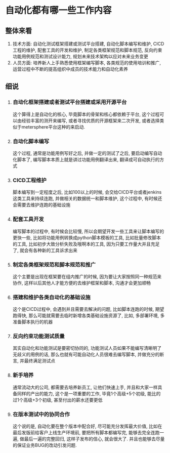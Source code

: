 # 自动化都有哪一些工作内容

## 整体来看

1. 技术方面: 自动化测试框架搭建或测试平台搭建, 自动化脚本编写和维护, CICD工程的维护, 配套工具的开发和维护, 制定各类框架规范和脚本规范, 反向约束功能用例规范和测试设计能力, 规划未来技术架构以应对未来业务变更
2. 人员方面: 培养新人上手熟悉使用框架编写脚本, 各类规范的使用培训和推广, 运营过程中不断的提高组织中成员的技术能力和自动化素养

## 细说

1. ### 自动化框架搭建或者测试平台搭建或采用开源平台

   这个算得上是自动化的核心, 毕竟脚本的骨架和核心都依赖于平台, 这个过程可以由经验丰富的测开来编写, 或者寻找优质的开源框架来二次开发, 或者选择类似于metersphere平台这种的来启动.

2. ### 自动化脚本编写

   这个过程, 通常是功能用例写好之后, 并做一定的测试了之后, 要启动编写自动化脚本了, 编写脚本本质上就是讲过功能用例翻译出来, 翻译成可自动执行的方式

3. ### CICD工程维护

   脚本编写到一定程度之后, 比如100以上的时候, 会交给CICD平台或者jenkins这类工具来持续连跑, 并做相关的数据统一和脚本维护, 这个过程中, 有时候还会需要去维护连跑的基础设施

4. ### 配套工具开发

   编写脚本的过程中, 有时候会比较慢, 所以会期望开发一些工具来让脚本编写的更快一些, 比如将功能用例转换成python脚本模板的工具, 比如批量修改脚本的工具, 比如初步大致分析失败及哦啊本的工具, 因为只要工作量大并且充足了, 就会有各种新的工具诉求出来

5. ### 制定各类框架规范和脚本规范和推广

   这个主要是出现在框架要在组内推广的时候, 因为要让大家按照同一种规范来协作, 这样以后其他人才能方便的去维护框架和脚本, 沟通才会更加顺畅

6. ### 搭建和维护各类自动化的基础设施

   这个是CICD过程中, 会遇到并且需要去解决的问题, 比如脚本连跑的时候, 期望跑得快, 那么可能就需要去临时新增各类基础设施资源了, 比如, 多部署环境, 多准备脚本执行的机器

7. ### 反向约束功能测试质量

   其实自动化和功能测试是要密切协同的, 功能测试人员如果不能编写清晰明了无歧义的用例的话, 那么也就有可能自动化人员很难去编写脚本, 并做充分的断言, 并最终满足测试点

8. ### 新手培养

   通常流动大的公司, 都需要去培养新员工, 让他们快速上手, 并且和大家一样具备同样的产出的能力, 这个是一项重要的工作, 毕竟1个高级+5个初级, 能比的过1个高级+3个初级, 甚至付出的薪水还要更低

9. ### 在版本测试中的协同合作

   这个说的是, 自动化要在整个版本中配合好, 尽可能充分发挥最大价值, 比如在最后发版前给客户上线生产环境前, 要把所有脚本都编写完, 能够去完全连跑一遍, 做最后一遍的完整回归, 这样子发布的信心, 就会很大了. 并且也能够去尽量的保证业务BUG的改动引发问题.

